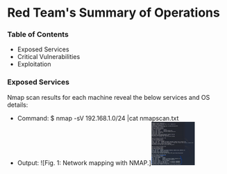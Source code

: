 # Red Team's Summary of Operations

### Table of Contents
- Exposed Services
- Critical Vulnerabilities
- Exploitation

### Exposed Services
Nmap scan results for each machine reveal the below services and OS details:
- Command: $ nmap -sV 192.168.1.0/24 |cat nmapscan.txt
- Output: 
![Fig. 1: Network mapping with NMAP.]<img src="https://github.com/NZS-USYD/CySec-Project-3-/blob/main/Red%20Team%20Operations/Fig.%201.%20NMAP%20scan-Discovery.PNG" width="100" height="100">
